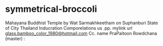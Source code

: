 # symmetrical-broccoli
Mahayana Buddhist Temple by Wat Sarmakhkeetham on Suphanburi State of City Thailand Inducration Comporelations us .pp. mylink url glass.bamboo_color_1980@hotmail.com Cc. name PraPaitoon Rowdchana (master) : 
